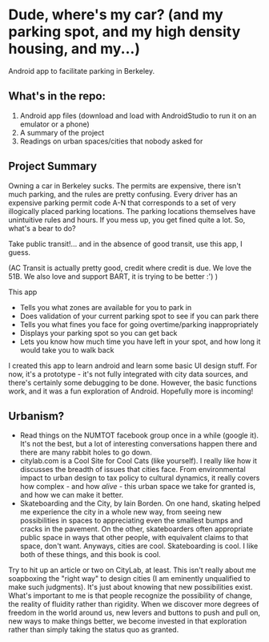 # Dude, where's my car? (and my parking spot, and my high density housing, and my...)

Android app to facilitate parking in Berkeley.

## What's in the repo:
1. Android app files (download and load with AndroidStudio to run it on an emulator or a phone) 
2. A summary of the project
3. Readings on urban spaces/cities that nobody asked for

## Project Summary
Owning a car in Berkeley sucks. The permits are expensive, there isn't much parking, and the rules are pretty confusing. Every driver has an expensive parking permit code A-N that corresponds to a set of very illogically placed parking locations. The parking locations themselves have unintuitive rules and hours. If you mess up, you get fined quite a lot. So, what's a bear to do?

Take public transit!... and in the absence of good transit, use this app, I guess. 

(AC Transit is actually pretty good, credit where credit is due. We love the 51B. We also love and support BART, it is trying to be better :')  )

This app 

* Tells you what zones are available for you to park in
* Does validation of your current parking spot to see if you can park there
* Tells you what fines you face for going overtime/parking inappropriately
* Displays your parking spot so you can get back
* Lets you know how much time you have left in your spot, and how long it would take you to walk back

I created this app to learn android and learn some basic UI design stuff. For now, it's a prototype - it's not fully integrated with city data sources, and there's certainly some debugging to be done. However, the basic functions work, and it was a fun exploration of Android. Hopefully more is incoming!

## Urbanism? 
* Read things on the NUMTOT facebook group once in a while (google it). It's not the best, but a lot of interesting conversations happen there and there are many rabbit holes to go down.
* citylab.com is a Cool Site for Cool Cats (like yourself). I really like how it discusses the breadth of issues that cities face. From environmental impact to urban design to tax policy to cultural dynamics, it really covers how complex - and how *alive* - this urban space we take for granted is, and how we can make it better.
* Skateboarding and the City, by Iain Borden. On one hand, skating helped me experience the city in a whole new way, from seeing new possibilities in spaces to appreciating even the smallest bumps and cracks in the pavement. On the other, skateboarders often appropriate public space in ways that other people, with equivalent claims to that space, don't want. Anyways, cities are cool. Skateboarding is cool. I like both of these things, and this book is cool.

Try to hit up an article or two on CityLab, at least. This isn't really about me soapboxing the "right way" to design cities (I am eminently unqualified to make such judgments). It's just about knowing that new possibilities exist. What's important to me is that people recognize the possibility of change, the reality of fluidity rather than rigidity. When we discover more degrees of freedom in the world around us, new levers and buttons to push and pull on, new ways to make things better, we become invested in that exploration rather than simply taking the status quo as granted. 

